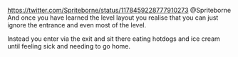 https://twitter.com/Spriteborne/status/1178459228777910273 @Spriteborne And once you have learned the level layout you realise that you can just ignore the entrance and even most of the level.

Instead you enter via the exit and sit there eating hotdogs and ice cream until feeling sick and needing to go home.